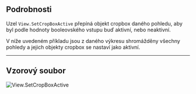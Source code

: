 ## Podrobnosti
Uzel `View.SetCropBoxActive` přepíná objekt cropbox daného pohledu, aby byl podle hodnoty booleovského vstupu buď aktivní, nebo neaktivní.

V níže uvedeném příkladu jsou z daného výkresu shromážděny všechny pohledy a jejich objekty cropbox se nastaví jako aktivní.
___
## Vzorový soubor

![View.SetCropBoxActive](./Revit.Elements.Views.View.SetCropBoxActive_img.jpg)

